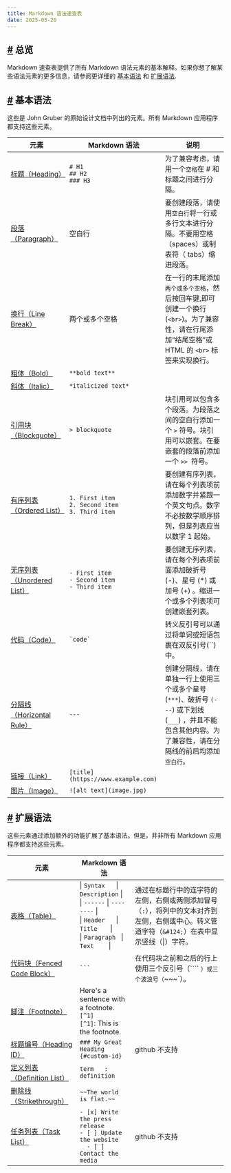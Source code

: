 ```yaml
---
title: Markdown 语法速查表
date: 2025-05-20
---
```

## [#](#总览) 总览

Markdown 速查表提供了所有 Markdown 语法元素的基本解释。如果你想了解某些语法元素的更多信息，请参阅更详细的 [基本语法](https://markdown.com.cn/basic-syntax) 和 [扩展语法](https://markdown.com.cn/extended-syntax).

## [#](#基本语法) 基本语法

这些是 John Gruber 的原始设计文档中列出的元素。所有 Markdown 应用程序都支持这些元素。

| 元素 | Markdown 语法 |说明|
| --- | -------------------- | --- |
| [标题（Heading）](https://markdown.com.cn/basic-syntax/headings.html) | `# H1`<br> `## H2`<br> `### H3` |为了兼容考虑，请用一个`空格`在 # 和标题之间进行分隔。|
| [段落（Paragraph）](https://markdown.com.cn/basic-syntax/paragraphs.html) | 空白行|要创建段落，请使用`空白行`将一行或多行文本进行分隔。不要用空格（spaces）或制表符（ tabs）缩进段落。|
|[换行（Line Break）](https://markdown.com.cn/basic-syntax/line-breaks.html) |两个或多个空格|在一行的末尾添加`两个或多个空格`，然后按回车键,即可创建一个换行(`<br>`)。为了兼容性，请在行尾添加“结尾空格”或 HTML 的 `<br>` 标签来实现换行。|
| [粗体（Bold）](https://markdown.com.cn/basic-syntax/bold.html) | `**bold text**` ||
| [斜体（Italic）](https://markdown.com.cn/basic-syntax/italic.html) | `*italicized text*` ||
| [引用块（Blockquote）](https://markdown.com.cn/basic-syntax/blockquotes.html) | `> blockquote` |块引用可以包含多个段落。为段落之间的空白行添加一个 `>` 符号。块引用可以嵌套。在要嵌套的段落前添加一个 `>> `符号。|
| [有序列表（Ordered List）](https://markdown.com.cn/basic-syntax/ordered-lists.html) | `1. First item`<br>`2. Second item`<br> `3. Third item` |要创建有序列表，请在每个列表项前添加数字并紧跟一个英文句点。数字不必按数学顺序排列，但是列表应当以数字 1 起始。|
| [无序列表（Unordered List）](https://markdown.com.cn/basic-syntax/unordered-lists.html) | `- First item`<br> `- Second item`<br> `- Third item` |要创建无序列表，请在每个列表项前面添加破折号 (-)、星号 (*) 或加号 (+) 。缩进一个或多个列表项可创建嵌套列表。 |
| [代码（Code）](https://markdown.com.cn/basic-syntax/code.html) | `` `code` `` |转义反引号可以通过将单词或短语包裹在双反引号(``)中。|
| [分隔线（Horizontal Rule）](https://markdown.com.cn/basic-syntax/horizontal-rules.html) | `---` |创建分隔线，请在单独一行上使用三个或多个星号 (`***`)、破折号 `(---`) 或下划线 (`___`) ，并且不能包含其他内容。为了兼容性，请在分隔线的前后均添加`空白行`。|
| [链接（Link）](https://markdown.com.cn/basic-syntax/links.html) | `[title](https://www.example.com)` ||
| [图片（Image）](https://markdown.com.cn/basic-syntax/images.html) | `![alt text](image.jpg)` ||

## [#](#扩展语法) 扩展语法

这些元素通过添加额外的功能扩展了基本语法。但是，并非所有 Markdown 应用程序都支持这些元素。

| 元素 | Markdown 语法 ||
| --- | --- |---|
| [表格（Table）](https://markdown.com.cn/extended-syntax/tables.html) | &#124; `Syntax`      &#124; `Description` &#124; <br>  &#124; `------` &#124; `--------` &#124;  <br> &#124; `Header`      &#124; `Title`       &#124; <br>  &#124; `Paragraph`   &#124; `Text`        &#124; |通过在标题行中的连字符的左侧，右侧或两侧添加冒号（`:`），将列中的文本对齐到左侧，右侧或中心。转义管道字符（`&#124;`）在表中显示竖线（&#124;）字符。|
| [代码块（Fenced Code Block）](https://markdown.com.cn/extended-syntax/fenced-code-blocks.html) | ` ```  ` |在代码块之前和之后的行上使用三个反引号（```` `）或三个波浪号（`~~~`）。|
| [脚注（Footnote）](https://markdown.com.cn/extended-syntax/footnotes.html) | Here's a sentence with a footnote.<br> `[^1]`<br>`[^1]`: This is the footnote. ||
| [标题编号（Heading ID）](https://markdown.com.cn/extended-syntax/heading-ids.html) | `### My Great Heading {#custom-id}` |github 不支持|
| [定义列表（Definition List）](https://markdown.com.cn/extended-syntax/definition-lists.html) | `term   : definition` ||
| [删除线（Strikethrough）](https://markdown.com.cn/extended-syntax/strikethrough.html) | `~~The world is flat.~~` ||
| [任务列表（Task List）](https://markdown.com.cn/extended-syntax/task-lists.html) | `- [x] Write the press release  `<br>` - [ ] Update the website `<br>`  - [ ] Contact the media` |github 不支持 |
